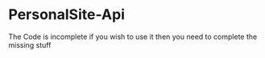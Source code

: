 # PersonalSite-Api
The Code is incomplete if you wish to use it then you need to complete the missing stuff
